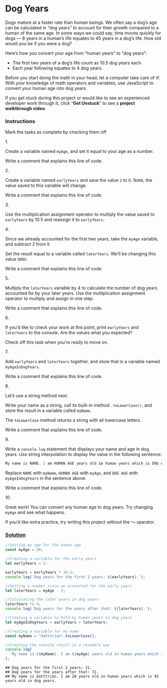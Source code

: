 # Dog Years

Dogs mature at a faster rate than human beings. We often say a dog’s age
can be calculated in “dog years” to account for their growth compared to
a human of the same age. In some ways we could say, time moves quickly
for dogs — 8 years in a human’s life equates to 45 years in a dog’s
life. How old would you be if you were a dog?

Here’s how you convert your age from “human years” to “dog years”:

- The first two years of a dog’s life count as 10.5 dog years each.
- Each year following equates to 4 dog years.

Before you start doing the math in your head, let a computer take care
of it! With your knowledge of math operators and variables, use
JavaScript to convert your human age into dog years.

If you get stuck during this project or would like to see an experienced
developer work through it, click “**Get Unstuck**“ to see a **project
walkthrough video**.

### Instructions

Mark the tasks as complete by checking them off

1\.

Create a variable named `myAge`, and set it equal to your age as a
number.

Write a comment that explains this line of code.

2\.

Create a variable named `earlyYears` and save the value `2` to it. Note,
the value saved to this variable will change.

Write a comment that explains this line of code.

3\.

Use the multiplication assignment operator to multiply the value saved
to `earlyYears` by 10.5 and reassign it to `earlyYears`.

4\.

Since we already accounted for the first two years, take the `myAge`
variable, and subtract 2 from it.

Set the result equal to a variable called `laterYears`. We’ll be
changing this value later.

Write a comment that explains this line of code.

5\.

Multiply the `laterYears` variable by 4 to calculate the number of dog
years accounted for by your later years. Use the multiplication
assignment operator to multiply and assign in one step.

Write a comment that explains this line of code.

6\.

If you’d like to check your work at this point, print `earlyYears` and
`laterYears` to the console. Are the values what you expected?

Check off this task when you’re ready to move on.

7\.

Add `earlyYears` and `laterYears` together, and store that in a variable
named `myAgeInDogYears`.

Write a comment that explains this line of code.

8\.

Let’s use a string method next.

Write your name as a string, call its built-in method `.toLowerCase()`,
and store the result in a variable called `myName`.

The `toLowerCase` method returns a string with all lowercase letters.

Write a comment that explains this line of code.

9\.

Write a `console.log` statement that displays your name and age in dog
years. Use string interpolation to display the value in the following
sentence:

``` js
My name is NAME. I am HUMAN AGE years old in human years which is DOG AGE years old in dog years.
```

Replace `NAME` with `myName`, `HUMAN AGE` with `myAge`, and `DOG AGE`
with `myAgeInDogYears` in the sentence above.

Write a comment that explains this line of code.

10\.

Great work! You can convert any human age to dog years. Try changing
`myAge` and see what happens.

If you’d like extra practice, try writing this project without the `*=`
operator.

### [Solution](dog-years-javascript.js)

``` javascript
//Setting my age for the human age
const myAge = 20;

//Creating a variable for the early years
let earlyYears = 2;

earlyYears = earlyYears * 10.5;
console.log(`Dog years for the first 2 years: ${earlyYears}.`);

//Setting a number since we accounted for the early years
let laterYears = myAge - 2;

//Calculating the later years in dog years
laterYears *= 4;
console.log(`Dog years for the years after that: ${laterYears}.`);

//Creating a variable to hold my human years in dog years
let myAgeInDogYears = earlyYears + laterYears;

//Creating a variable for my name
const myName = "datttrian".toLowerCase();

//Creating the console result in a readable way
console.log(
  `My name is ${myName}. I am ${myAge} years old in human years which is ${myAgeInDogYears} years old in dog years.`
);
```

    ## Dog years for the first 2 years: 21.
    ## Dog years for the years after that: 72.
    ## My name is datttrian. I am 20 years old in human years which is 93 years old in dog years.
